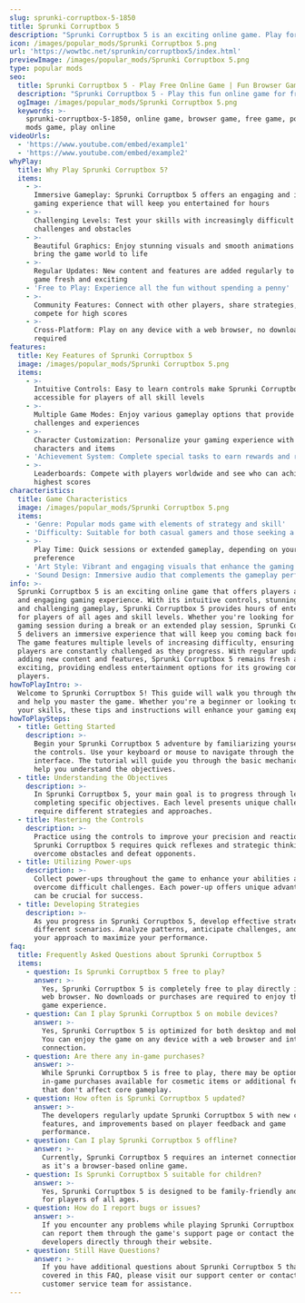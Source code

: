 ```yaml
---
slug: sprunki-corruptbox-5-1850
title: Sprunki Corruptbox 5
description: "Sprunki Corruptbox 5 is an exciting online game. Play for free directly in your browser!"
icon: /images/popular_mods/Sprunki Corruptbox 5.png
url: 'https://wowtbc.net/sprunkin/corruptbox5/index.html'
previewImage: /images/popular_mods/Sprunki Corruptbox 5.png
type: popular mods
seo:
  title: Sprunki Corruptbox 5 - Play Free Online Game | Fun Browser Games
  description: "Sprunki Corruptbox 5 - Play this fun online game for free in your browser. No download required!"
  ogImage: /images/popular_mods/Sprunki Corruptbox 5.png
  keywords: >-
    sprunki-corruptbox-5-1850, online game, browser game, free game, popular
    mods game, play online
videoUrls:
  - 'https://www.youtube.com/embed/example1'
  - 'https://www.youtube.com/embed/example2'
whyPlay:
  title: Why Play Sprunki Corruptbox 5?
  items:
    - >-
      Immersive Gameplay: Sprunki Corruptbox 5 offers an engaging and immersive
      gaming experience that will keep you entertained for hours
    - >-
      Challenging Levels: Test your skills with increasingly difficult
      challenges and obstacles
    - >-
      Beautiful Graphics: Enjoy stunning visuals and smooth animations that
      bring the game world to life
    - >-
      Regular Updates: New content and features are added regularly to keep the
      game fresh and exciting
    - 'Free to Play: Experience all the fun without spending a penny'
    - >-
      Community Features: Connect with other players, share strategies, and
      compete for high scores
    - >-
      Cross-Platform: Play on any device with a web browser, no downloads
      required
features:
  title: Key Features of Sprunki Corruptbox 5
  image: /images/popular_mods/Sprunki Corruptbox 5.png
  items:
    - >-
      Intuitive Controls: Easy to learn controls make Sprunki Corruptbox 5
      accessible for players of all skill levels
    - >-
      Multiple Game Modes: Enjoy various gameplay options that provide different
      challenges and experiences
    - >-
      Character Customization: Personalize your gaming experience with unique
      characters and items
    - 'Achievement System: Complete special tasks to earn rewards and recognition'
    - >-
      Leaderboards: Compete with players worldwide and see who can achieve the
      highest scores
characteristics:
  title: Game Characteristics
  image: /images/popular_mods/Sprunki Corruptbox 5.png
  items:
    - 'Genre: Popular mods game with elements of strategy and skill'
    - 'Difficulty: Suitable for both casual gamers and those seeking a challenge'
    - >-
      Play Time: Quick sessions or extended gameplay, depending on your
      preference
    - 'Art Style: Vibrant and engaging visuals that enhance the gaming experience'
    - 'Sound Design: Immersive audio that complements the gameplay perfectly'
info: >-
  Sprunki Corruptbox 5 is an exciting online game that offers players a unique
  and engaging gaming experience. With its intuitive controls, stunning visuals,
  and challenging gameplay, Sprunki Corruptbox 5 provides hours of entertainment
  for players of all ages and skill levels. Whether you're looking for a quick
  gaming session during a break or an extended play session, Sprunki Corruptbox
  5 delivers an immersive experience that will keep you coming back for more.
  The game features multiple levels of increasing difficulty, ensuring that
  players are constantly challenged as they progress. With regular updates
  adding new content and features, Sprunki Corruptbox 5 remains fresh and
  exciting, providing endless entertainment options for its growing community of
  players.
howToPlayIntro: >-
  Welcome to Sprunki Corruptbox 5! This guide will walk you through the basics
  and help you master the game. Whether you're a beginner or looking to improve
  your skills, these tips and instructions will enhance your gaming experience.
howToPlaySteps:
  - title: Getting Started
    description: >-
      Begin your Sprunki Corruptbox 5 adventure by familiarizing yourself with
      the controls. Use your keyboard or mouse to navigate through the game
      interface. The tutorial will guide you through the basic mechanics and
      help you understand the objectives.
  - title: Understanding the Objectives
    description: >-
      In Sprunki Corruptbox 5, your main goal is to progress through levels by
      completing specific objectives. Each level presents unique challenges that
      require different strategies and approaches.
  - title: Mastering the Controls
    description: >-
      Practice using the controls to improve your precision and reaction time.
      Sprunki Corruptbox 5 requires quick reflexes and strategic thinking to
      overcome obstacles and defeat opponents.
  - title: Utilizing Power-ups
    description: >-
      Collect power-ups throughout the game to enhance your abilities and
      overcome difficult challenges. Each power-up offers unique advantages that
      can be crucial for success.
  - title: Developing Strategies
    description: >-
      As you progress in Sprunki Corruptbox 5, develop effective strategies for
      different scenarios. Analyze patterns, anticipate challenges, and adapt
      your approach to maximize your performance.
faq:
  title: Frequently Asked Questions about Sprunki Corruptbox 5
  items:
    - question: Is Sprunki Corruptbox 5 free to play?
      answer: >-
        Yes, Sprunki Corruptbox 5 is completely free to play directly in your
        web browser. No downloads or purchases are required to enjoy the full
        game experience.
    - question: Can I play Sprunki Corruptbox 5 on mobile devices?
      answer: >-
        Yes, Sprunki Corruptbox 5 is optimized for both desktop and mobile play.
        You can enjoy the game on any device with a web browser and internet
        connection.
    - question: Are there any in-game purchases?
      answer: >-
        While Sprunki Corruptbox 5 is free to play, there may be optional
        in-game purchases available for cosmetic items or additional features
        that don't affect core gameplay.
    - question: How often is Sprunki Corruptbox 5 updated?
      answer: >-
        The developers regularly update Sprunki Corruptbox 5 with new content,
        features, and improvements based on player feedback and game
        performance.
    - question: Can I play Sprunki Corruptbox 5 offline?
      answer: >-
        Currently, Sprunki Corruptbox 5 requires an internet connection to play
        as it's a browser-based online game.
    - question: Is Sprunki Corruptbox 5 suitable for children?
      answer: >-
        Yes, Sprunki Corruptbox 5 is designed to be family-friendly and suitable
        for players of all ages.
    - question: How do I report bugs or issues?
      answer: >-
        If you encounter any problems while playing Sprunki Corruptbox 5, you
        can report them through the game's support page or contact the
        developers directly through their website.
    - question: Still Have Questions?
      answer: >-
        If you have additional questions about Sprunki Corruptbox 5 that aren't
        covered in this FAQ, please visit our support center or contact our
        customer service team for assistance.
---
```


